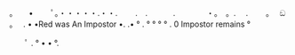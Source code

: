 。　　•　 　ﾟ。・・・・・.・・.
　　.　.　　　 .　　　　・。　。.
　.　　 。　 ඞ 。　 . •
•Red was An Impostor •.
.•     °     .      °    °    °   °
.    0 Impostor remains       °

　　ﾟ    .     °   •      •    °.
